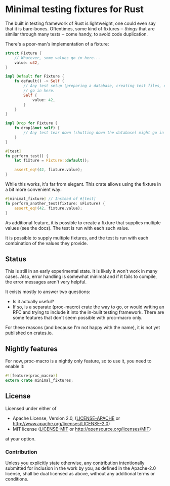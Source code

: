 # Minimal testing fixtures for Rust

The built in testing framework of Rust is lightweight, one could even say that
it is bare-bones. Oftentimes, some kind of fixtures ‒ *things* that are similar
through many tests ‒ come handy, to avoid code duplication.

There's a poor-man's implementation of a fixture:

```rust
struct Fixture {
    // Whatever, some values go in here...
    value: u32,
}

impl Default for Fixture {
    fn default() -> Self {
        // Any test setup (preparing a database, creating test files, etc) might
        // go in here.
        Self {
            value: 42,
        }
    }
}

impl Drop for Fixture {
    fn drop(&mut self) {
        // Any test tear down (shutting down the database) might go in here.
    }
}

#[test]
fn perform_test() {
    let fixture = Fixture::default();

    assert_eq!(42, fixture.value);
}
```

While this works, it's far from elegant. This crate allows using the fixture in
a bit more convenient way:

```rust
#[minimal_fixture] // Instead of #[test]
fn perform_another_test(fixture: &Fixture) {
    assert_eq!(42, fixture.value);
}
```

As additional feature, it is possible to create a fixture that supplies multiple
values (see the docs). The test is run with each such value.

It is possible to supply multiple fixtures, and the test is run with each
combination of the values they provide.

## Status

This is still in an early experimental state. It is likely it won't work in many
cases. Also, error handling is somewhat minimal and if it fails to compile, the
error messages aren't very helpful.

It exists mostly to answer two questions:
* Is it actually useful?
* If so, is a separate (proc-macro) crate the way to go, or would writing an RFC
  and trying to include it into the in-built testing framework. There are some
  features that don't seem possible with proc-macro only.

For these reasons (and because I'm not happy with the name), it is not yet
published on crates.io.

## Nightly features

For now, proc-macro is a nightly only feature, so to use it, you need to enable
it:

```rust
#![feature(proc_macro)]
extern crate minimal_fixtures;
```

## License

Licensed under either of

 * Apache License, Version 2.0, ([LICENSE-APACHE](LICENSE-APACHE) or http://www.apache.org/licenses/LICENSE-2.0)
 * MIT license ([LICENSE-MIT](LICENSE-MIT) or http://opensource.org/licenses/MIT)

at your option.

### Contribution

Unless you explicitly state otherwise, any contribution intentionally
submitted for inclusion in the work by you, as defined in the Apache-2.0
license, shall be dual licensed as above, without any additional terms
or conditions.
